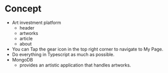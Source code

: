 # Concept 
 - Art investment platform 
    - header
    - artworks
    - article
    - about
 - You can Tap the gear icon in the top right corner to navigate to My Page.
 - Do everything in Typescript as much as possible. 
 - MongoDB
    - provides an artistic application that handles artworks.

    